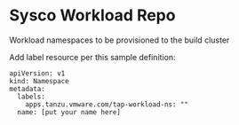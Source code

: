 # Sysco Workload Repo

Workload namespaces to be provisioned to the build cluster

Add label resource per this sample definition:

```
apiVersion: v1
kind: Namespace
metadata:
  labels:
    apps.tanzu.vmware.com/tap-workload-ns: ""
  name: [put your name here]
```
